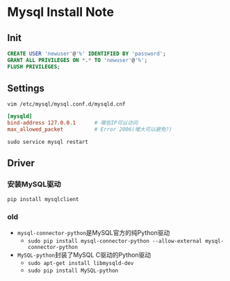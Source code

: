 Mysql Install Note
==================

Init
----

``` sql
CREATE USER 'newuser'@'%' IDENTIFIED BY 'password';
GRANT ALL PRIVILEGES ON *.* TO 'newuser'@'%';
FLUSH PRIVILEGES;
```

Settings
--------

    vim /etc/mysql/mysql.conf.d/mysqld.cnf

``` conf
[mysqld]
bind-address 127.0.0.1      # 哪些IP可以访问
max_allowed_packet          # Error 2006(增大可以避免?)
```
    sudo service mysql restart


Driver
------

### 安装MySQL驱动

    pip install mysqlclient

### old

- `mysql-connector-python`是MySQL官方的纯Python驱动
    - `sudo pip install mysql-connector-python --allow-external mysql-connector-python`
- `MySQL-python`封装了MySQL C驱动的Python驱动
    - `sudo apt-get install libmysqld-dev`
    - `sudo pip install MySQL-python`

